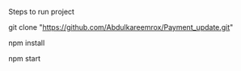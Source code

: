 Steps to run project

git clone "https://github.com/Abdulkareemrox/Payment_update.git"  

npm install

npm start

